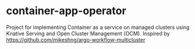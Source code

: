 # container-app-operator
Project for implementing Container as a service on managed clusters using Knative Serving and Open Cluster Management (OCM). Inspired by https://github.com/mikeshng/argo-workflow-multicluster
